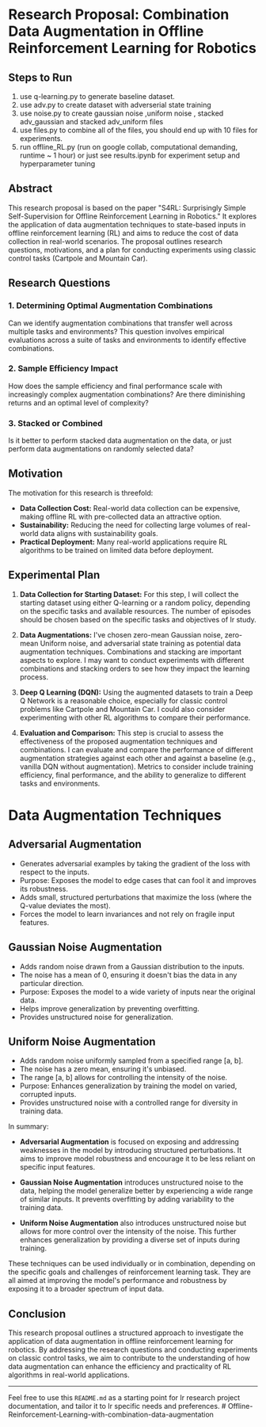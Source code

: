 # Research Proposal:  Combination Data Augmentation in Offline Reinforcement Learning for Robotics

## Steps to Run
1. use q-learning.py to generate baseline dataset.
2. use adv.py to create dataset with adverserial state training
3. use noise.py to create gaussian noise ,uniform noise , stacked adv_gaussian and stacked adv_uniform files
4. use files.py to combine all of the files, you should end up with 10 files for experiments.
5. run offline_RL.py (run on google collab, computational demanding, runtime ~ 1 hour) or just see results.ipynb for experiment setup and hyperparameter tuning


## Abstract
This research proposal is based on the paper "S4RL: Surprisingly Simple Self-Supervision for Offline Reinforcement Learning in Robotics." It explores the application of data augmentation techniques to state-based inputs in offline reinforcement learning (RL) and aims to reduce the cost of data collection in real-world scenarios. The proposal outlines research questions, motivations, and a plan for conducting experiments using classic control tasks (Cartpole and Mountain Car).

## Research Questions

### 1. Determining Optimal Augmentation Combinations
Can we identify augmentation combinations that transfer well across multiple tasks and environments? This question involves empirical evaluations across a suite of tasks and environments to identify effective combinations.

### 2. Sample Efficiency Impact
How does the sample efficiency and final performance scale with increasingly complex augmentation combinations? Are there diminishing returns and an optimal level of complexity?

### 3. Stacked or Combined
Is it better to perform stacked data augmentation on the data, or just perform data augmentations on randomly selected data?

## Motivation
The motivation for this research is threefold:
- **Data Collection Cost:** Real-world data collection can be expensive, making offline RL with pre-collected data an attractive option.
- **Sustainability:** Reducing the need for collecting large volumes of real-world data aligns with sustainability goals.
- **Practical Deployment:** Many real-world applications require RL algorithms to be trained on limited data before deployment.

## Experimental Plan

1. **Data Collection for Starting Dataset:** For this step, I will collect the starting dataset using either Q-learning or a random policy, depending on the specific tasks and available resources. The number of episodes should be chosen based on the specific tasks and objectives of Ir study.

2. **Data Augmentations:** I've chosen zero-mean Gaussian noise, zero-mean Uniform noise, and adversarial state training as potential data augmentation techniques. Combinations and stacking are important aspects to explore. I may want to conduct experiments with different combinations and stacking orders to see how they impact the learning process.

3. **Deep Q Learning (DQN):** Using the augmented datasets to train a Deep Q Network is a reasonable choice, especially for classic control problems like Cartpole and Mountain Car. I could also consider experimenting with other RL algorithms to compare their performance.

4. **Evaluation and Comparison:** This step is crucial to assess the effectiveness of the proposed augmentation techniques and combinations. I can evaluate and compare the performance of different augmentation strategies against each other and against a baseline (e.g., vanilla DQN without augmentation). Metrics to consider include training efficiency, final performance, and the ability to generalize to different tasks and environments.

# Data Augmentation Techniques 
## Adversarial Augmentation

- Generates adversarial examples by taking the gradient of the loss with respect to the inputs.
- Purpose: Exposes the model to edge cases that can fool it and improves its robustness.
- Adds small, structured perturbations that maximize the loss (where the Q-value deviates the most).
- Forces the model to learn invariances and not rely on fragile input features.

## Gaussian Noise Augmentation

- Adds random noise drawn from a Gaussian distribution to the inputs.
- The noise has a mean of 0, ensuring it doesn't bias the data in any particular direction.
- Purpose: Exposes the model to a wide variety of inputs near the original data.
- Helps improve generalization by preventing overfitting.
- Provides unstructured noise for generalization.

## Uniform Noise Augmentation

- Adds random noise uniformly sampled from a specified range [a, b].
- The noise has a zero mean, ensuring it's unbiased.
- The range [a, b] allows for controlling the intensity of the noise.
- Purpose: Enhances generalization by training the model on varied, corrupted inputs.
- Provides unstructured noise with a controlled range for diversity in training data.

In summary:

- **Adversarial Augmentation** is focused on exposing and addressing weaknesses in the model by introducing structured perturbations. It aims to improve model robustness and encourage it to be less reliant on specific input features.

- **Gaussian Noise Augmentation** introduces unstructured noise to the data, helping the model generalize better by experiencing a wide range of similar inputs. It prevents overfitting by adding variability to the training data.

- **Uniform Noise Augmentation** also introduces unstructured noise but allows for more control over the intensity of the noise. This further enhances generalization by providing a diverse set of inputs during training.

These techniques can be used individually or in combination, depending on the specific goals and challenges of reinforcement learning task. They are all aimed at improving the model's performance and robustness by exposing it to a broader spectrum of input data.


## Conclusion
This research proposal outlines a structured approach to investigate the application of data augmentation in offline reinforcement learning for robotics. By addressing the research questions and conducting experiments on classic control tasks, we aim to contribute to the understanding of how data augmentation can enhance the efficiency and practicality of RL algorithms in real-world applications.

---

Feel free to use this `README.md` as a starting point for Ir research project documentation, and tailor it to Ir specific needs and preferences.
#   O f f l i n e - R e i n f o r c e m e n t - L e a r n i n g - w i t h - c o m b i n a t i o n - d a t a - a u g m e n t a t i o n 
 
 
